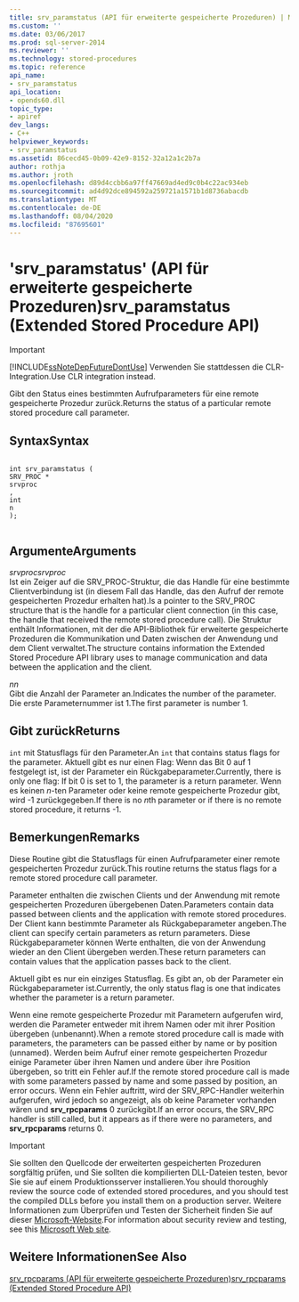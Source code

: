```yaml
---
title: srv_paramstatus (API für erweiterte gespeicherte Prozeduren) | Microsoft-Dokumentation
ms.custom: ''
ms.date: 03/06/2017
ms.prod: sql-server-2014
ms.reviewer: ''
ms.technology: stored-procedures
ms.topic: reference
api_name:
- srv_paramstatus
api_location:
- opends60.dll
topic_type:
- apiref
dev_langs:
- C++
helpviewer_keywords:
- srv_paramstatus
ms.assetid: 86cecd45-0b09-42e9-8152-32a12a1c2b7a
author: rothja
ms.author: jroth
ms.openlocfilehash: d89d4ccbb6a97ff47669ad4ed9c0b4c22ac934eb
ms.sourcegitcommit: ad4d92dce894592a259721a1571b1d8736abacdb
ms.translationtype: MT
ms.contentlocale: de-DE
ms.lasthandoff: 08/04/2020
ms.locfileid: "87695601"
---
```

# <a name="srv_paramstatus-extended-stored-procedure-api"></a><span data-ttu-id="0d9cf-102">'srv_paramstatus' (API für erweiterte gespeicherte Prozeduren)</span><span class="sxs-lookup"><span data-stu-id="0d9cf-102">srv_paramstatus (Extended Stored Procedure API)</span></span>
    
> [!IMPORTANT]  
>  [!INCLUDE[ssNoteDepFutureDontUse](../../includes/ssnotedepfuturedontuse-md.md)] <span data-ttu-id="0d9cf-103">Verwenden Sie stattdessen die CLR-Integration.</span><span class="sxs-lookup"><span data-stu-id="0d9cf-103">Use CLR integration instead.</span></span>  
  
 <span data-ttu-id="0d9cf-104">Gibt den Status eines bestimmten Aufrufparameters für eine remote gespeicherte Prozedur zurück.</span><span class="sxs-lookup"><span data-stu-id="0d9cf-104">Returns the status of a particular remote stored procedure call parameter.</span></span>  
  
## <a name="syntax"></a><span data-ttu-id="0d9cf-105">Syntax</span><span class="sxs-lookup"><span data-stu-id="0d9cf-105">Syntax</span></span>  
  
```  
  
int srv_paramstatus (  
SRV_PROC *  
srvproc  
,  
int  
n   
);  
  
```  
  
## <a name="arguments"></a><span data-ttu-id="0d9cf-106">Argumente</span><span class="sxs-lookup"><span data-stu-id="0d9cf-106">Arguments</span></span>  
 <span data-ttu-id="0d9cf-107">*srvproc*</span><span class="sxs-lookup"><span data-stu-id="0d9cf-107">*srvproc*</span></span>  
 <span data-ttu-id="0d9cf-108">Ist ein Zeiger auf die SRV_PROC-Struktur, die das Handle für eine bestimmte Clientverbindung ist (in diesem Fall das Handle, das den Aufruf der remote gespeicherten Prozedur erhalten hat).</span><span class="sxs-lookup"><span data-stu-id="0d9cf-108">Is a pointer to the SRV_PROC structure that is the handle for a particular client connection (in this case, the handle that received the remote stored procedure call).</span></span> <span data-ttu-id="0d9cf-109">Die Struktur enthält Informationen, mit der die API-Bibliothek für erweiterte gespeicherte Prozeduren die Kommunikation und Daten zwischen der Anwendung und dem Client verwaltet.</span><span class="sxs-lookup"><span data-stu-id="0d9cf-109">The structure contains information the Extended Stored Procedure API library uses to manage communication and data between the application and the client.</span></span>  
  
 <span data-ttu-id="0d9cf-110">*n*</span><span class="sxs-lookup"><span data-stu-id="0d9cf-110">*n*</span></span>  
 <span data-ttu-id="0d9cf-111">Gibt die Anzahl der Parameter an.</span><span class="sxs-lookup"><span data-stu-id="0d9cf-111">Indicates the number of the parameter.</span></span> <span data-ttu-id="0d9cf-112">Die erste Parameternummer ist 1.</span><span class="sxs-lookup"><span data-stu-id="0d9cf-112">The first parameter is number 1.</span></span>  
  
## <a name="returns"></a><span data-ttu-id="0d9cf-113">Gibt zurück</span><span class="sxs-lookup"><span data-stu-id="0d9cf-113">Returns</span></span>  
 <span data-ttu-id="0d9cf-114">`int` mit Statusflags für den Parameter.</span><span class="sxs-lookup"><span data-stu-id="0d9cf-114">An `int` that contains status flags for the parameter.</span></span> <span data-ttu-id="0d9cf-115">Aktuell gibt es nur einen Flag: Wenn das Bit 0 auf 1 festgelegt ist, ist der Parameter ein Rückgabeparameter.</span><span class="sxs-lookup"><span data-stu-id="0d9cf-115">Currently, there is only one flag: If bit 0 is set to 1, the parameter is a return parameter.</span></span> <span data-ttu-id="0d9cf-116">Wenn es keinen *n*-ten Parameter oder keine remote gespeicherte Prozedur gibt, wird -1 zurückgegeben.</span><span class="sxs-lookup"><span data-stu-id="0d9cf-116">If there is no *n*th parameter or if there is no remote stored procedure, it returns -1.</span></span>  
  
## <a name="remarks"></a><span data-ttu-id="0d9cf-117">Bemerkungen</span><span class="sxs-lookup"><span data-stu-id="0d9cf-117">Remarks</span></span>  
 <span data-ttu-id="0d9cf-118">Diese Routine gibt die Statusflags für einen Aufrufparameter einer remote gespeicherten Prozedur zurück.</span><span class="sxs-lookup"><span data-stu-id="0d9cf-118">This routine returns the status flags for a remote stored procedure call parameter.</span></span>  
  
 <span data-ttu-id="0d9cf-119">Parameter enthalten die zwischen Clients und der Anwendung mit remote gespeicherten Prozeduren übergebenen Daten.</span><span class="sxs-lookup"><span data-stu-id="0d9cf-119">Parameters contain data passed between clients and the application with remote stored procedures.</span></span> <span data-ttu-id="0d9cf-120">Der Client kann bestimmte Parameter als Rückgabeparameter angeben.</span><span class="sxs-lookup"><span data-stu-id="0d9cf-120">The client can specify certain parameters as return parameters.</span></span> <span data-ttu-id="0d9cf-121">Diese Rückgabeparameter können Werte enthalten, die von der Anwendung wieder an den Client übergeben werden.</span><span class="sxs-lookup"><span data-stu-id="0d9cf-121">These return parameters can contain values that the application passes back to the client.</span></span>  
  
 <span data-ttu-id="0d9cf-122">Aktuell gibt es nur ein einziges Statusflag. Es gibt an, ob der Parameter ein Rückgabeparameter ist.</span><span class="sxs-lookup"><span data-stu-id="0d9cf-122">Currently, the only status flag is one that indicates whether the parameter is a return parameter.</span></span>  
  
 <span data-ttu-id="0d9cf-123">Wenn eine remote gespeicherte Prozedur mit Parametern aufgerufen wird, werden die Parameter entweder mit ihrem Namen oder mit ihrer Position übergeben (unbenannt).</span><span class="sxs-lookup"><span data-stu-id="0d9cf-123">When a remote stored procedure call is made with parameters, the parameters can be passed either by name or by position (unnamed).</span></span> <span data-ttu-id="0d9cf-124">Werden beim Aufruf einer remote gespeicherten Prozedur einige Parameter über ihren Namen und andere über ihre Position übergeben, so tritt ein Fehler auf.</span><span class="sxs-lookup"><span data-stu-id="0d9cf-124">If the remote stored procedure call is made with some parameters passed by name and some passed by position, an error occurs.</span></span> <span data-ttu-id="0d9cf-125">Wenn ein Fehler auftritt, wird der SRV_RPC-Handler weiterhin aufgerufen, wird jedoch so angezeigt, als ob keine Parameter vorhanden wären und **srv_rpcparams** 0 zurückgibt.</span><span class="sxs-lookup"><span data-stu-id="0d9cf-125">If an error occurs, the SRV_RPC handler is still called, but it appears as if there were no parameters, and **srv_rpcparams** returns 0.</span></span>  
  
> [!IMPORTANT]  
>  <span data-ttu-id="0d9cf-126">Sie sollten den Quellcode der erweiterten gespeicherten Prozeduren sorgfältig prüfen, und Sie sollten die kompilierten DLL-Dateien testen, bevor Sie sie auf einem Produktionsserver installieren.</span><span class="sxs-lookup"><span data-stu-id="0d9cf-126">You should thoroughly review the source code of extended stored procedures, and you should test the compiled DLLs before you install them on a production server.</span></span> <span data-ttu-id="0d9cf-127">Weitere Informationen zum Überprüfen und Testen der Sicherheit finden Sie auf dieser [Microsoft-Website](https://go.microsoft.com/fwlink/?LinkID=54761&amp;clcid=0x409https://msdn.microsoft.com/security/).</span><span class="sxs-lookup"><span data-stu-id="0d9cf-127">For information about security review and testing, see this [Microsoft Web site](https://go.microsoft.com/fwlink/?LinkID=54761&amp;clcid=0x409https://msdn.microsoft.com/security/).</span></span>  
  
## <a name="see-also"></a><span data-ttu-id="0d9cf-128">Weitere Informationen</span><span class="sxs-lookup"><span data-stu-id="0d9cf-128">See Also</span></span>  
 [<span data-ttu-id="0d9cf-129">srv_rpcparams (API für erweiterte gespeicherte Prozeduren)</span><span class="sxs-lookup"><span data-stu-id="0d9cf-129">srv_rpcparams &#40;Extended Stored Procedure API&#41;</span></span>](srv-rpcparams-extended-stored-procedure-api.md)  
  
  
